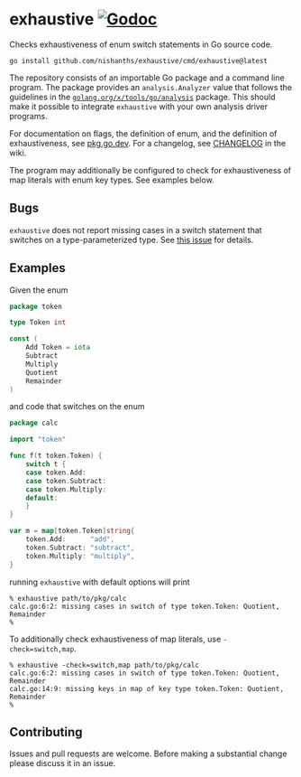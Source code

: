 # exhaustive [![Godoc][godoc-svg]][repo]

Checks exhaustiveness of enum switch statements in Go source code.

```
go install github.com/nishanths/exhaustive/cmd/exhaustive@latest
```

The repository consists of an importable Go package and a command line
program. The package provides an `analysis.Analyzer` value that follows
the guidelines in the [`golang.org/x/tools/go/analysis`][xanalysis]
package. This should make it possible to integrate `exhaustive` with your
own analysis driver programs.

For documentation on flags, the definition of enum, and the definition
of exhaustiveness, see [pkg.go.dev][godoc-doc]. For a changelog, see
[CHANGELOG][changelog] in the wiki.

The program may additionally be configured to check for exhaustiveness
of map literals with enum key types. See examples below.

## Bugs

`exhaustive` does not report missing cases in a switch statement that
switches on a type-parameterized type. See [this issue][issue-typeparam]
for details.

## Examples

Given the enum

```go
package token

type Token int

const (
	Add Token = iota
	Subtract
	Multiply
	Quotient
	Remainder
)
```

and code that switches on the enum

```go
package calc

import "token"

func f(t token.Token) {
	switch t {
	case token.Add:
	case token.Subtract:
	case token.Multiply:
	default:
	}
}

var m = map[token.Token]string{
	token.Add:      "add",
	token.Subtract: "subtract",
	token.Multiply: "multiply",
}
```

running `exhaustive` with default options will print

```
% exhaustive path/to/pkg/calc
calc.go:6:2: missing cases in switch of type token.Token: Quotient, Remainder
%
```

To additionally check exhaustiveness of map literals, use
`-check=switch,map`.

```
% exhaustive -check=switch,map path/to/pkg/calc
calc.go:6:2: missing cases in switch of type token.Token: Quotient, Remainder
calc.go:14:9: missing keys in map of key type token.Token: Quotient, Remainder
%
```

## Contributing

Issues and pull requests are welcome. Before making a substantial
change please discuss it in an issue.

[repo]: https://pkg.go.dev/github.com/nishanths/exhaustive
[godoc-svg]: https://pkg.go.dev/badge/github.com/nishanths/exhaustive.svg
[godoc-doc]: https://pkg.go.dev/github.com/nishanths/exhaustive#section-documentation
[xanalysis]: https://pkg.go.dev/golang.org/x/tools/go/analysis
[changelog]: https://github.com/nishanths/exhaustive/wiki/CHANGELOG
[issue-typeparam]: https://github.com/nishanths/exhaustive/issues/31
